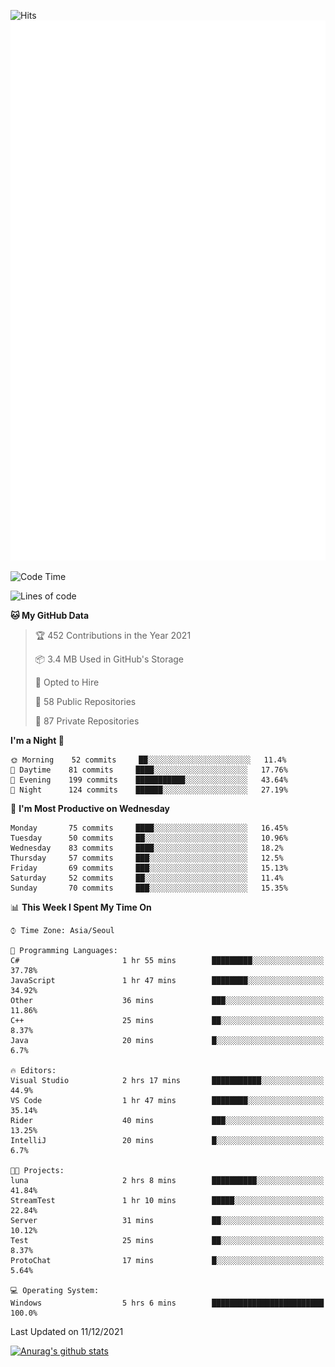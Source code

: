 ![Hits](https://hits.seeyoufarm.com/api/count/incr/badge.svg?url=https%3A%2F%2Fgithub.com%2Fkokose1234&count_bg=%2379C83D&title_bg=%23555555&icon=apple.svg&icon_color=%23E7E7E7&title=hits&edge_flat=false)
<br/>
![Metrics](https://github.com/kokose1234/kokose1234/blob/main/github-metrics.svg)

<!--START_SECTION:waka-->
![Code Time](http://img.shields.io/badge/Code%20Time-336%20hrs%2054%20mins-blue)

![Lines of code](https://img.shields.io/badge/From%20Hello%20World%20I%27ve%20Written-9%20Million%20lines%20of%20code-blue)

**🐱 My GitHub Data** 

> 🏆 452 Contributions in the Year 2021
 > 
> 📦 3.4 MB Used in GitHub's Storage 
 > 
> 💼 Opted to Hire
 > 
> 📜 58 Public Repositories 
 > 
> 🔑 87 Private Repositories  
 > 
**I'm a Night 🦉** 

```text
🌞 Morning    52 commits     ██░░░░░░░░░░░░░░░░░░░░░░░   11.4% 
🌆 Daytime    81 commits     ████░░░░░░░░░░░░░░░░░░░░░   17.76% 
🌃 Evening    199 commits    ███████████░░░░░░░░░░░░░░   43.64% 
🌙 Night      124 commits    ██████░░░░░░░░░░░░░░░░░░░   27.19%

```
📅 **I'm Most Productive on Wednesday** 

```text
Monday       75 commits     ████░░░░░░░░░░░░░░░░░░░░░   16.45% 
Tuesday      50 commits     ██░░░░░░░░░░░░░░░░░░░░░░░   10.96% 
Wednesday    83 commits     ████░░░░░░░░░░░░░░░░░░░░░   18.2% 
Thursday     57 commits     ███░░░░░░░░░░░░░░░░░░░░░░   12.5% 
Friday       69 commits     ███░░░░░░░░░░░░░░░░░░░░░░   15.13% 
Saturday     52 commits     ██░░░░░░░░░░░░░░░░░░░░░░░   11.4% 
Sunday       70 commits     ███░░░░░░░░░░░░░░░░░░░░░░   15.35%

```


📊 **This Week I Spent My Time On** 

```text
⌚︎ Time Zone: Asia/Seoul

💬 Programming Languages: 
C#                       1 hr 55 mins        █████████░░░░░░░░░░░░░░░░   37.78% 
JavaScript               1 hr 47 mins        ████████░░░░░░░░░░░░░░░░░   34.92% 
Other                    36 mins             ███░░░░░░░░░░░░░░░░░░░░░░   11.86% 
C++                      25 mins             ██░░░░░░░░░░░░░░░░░░░░░░░   8.37% 
Java                     20 mins             █░░░░░░░░░░░░░░░░░░░░░░░░   6.7%

🔥 Editors: 
Visual Studio            2 hrs 17 mins       ███████████░░░░░░░░░░░░░░   44.9% 
VS Code                  1 hr 47 mins        ████████░░░░░░░░░░░░░░░░░   35.14% 
Rider                    40 mins             ███░░░░░░░░░░░░░░░░░░░░░░   13.25% 
IntelliJ                 20 mins             █░░░░░░░░░░░░░░░░░░░░░░░░   6.7%

🐱‍💻 Projects: 
luna                     2 hrs 8 mins        ██████████░░░░░░░░░░░░░░░   41.84% 
StreamTest               1 hr 10 mins        █████░░░░░░░░░░░░░░░░░░░░   22.84% 
Server                   31 mins             ██░░░░░░░░░░░░░░░░░░░░░░░   10.12% 
Test                     25 mins             ██░░░░░░░░░░░░░░░░░░░░░░░   8.37% 
ProtoChat                17 mins             █░░░░░░░░░░░░░░░░░░░░░░░░   5.64%

💻 Operating System: 
Windows                  5 hrs 6 mins        █████████████████████████   100.0%

```


 Last Updated on 11/12/2021
<!--END_SECTION:waka-->

[![Anurag's github stats](https://github-readme-stats.vercel.app/api?username=kokose1234&theme=dracula)](https://github.com/anuraghazra/github-readme-stats)



	
